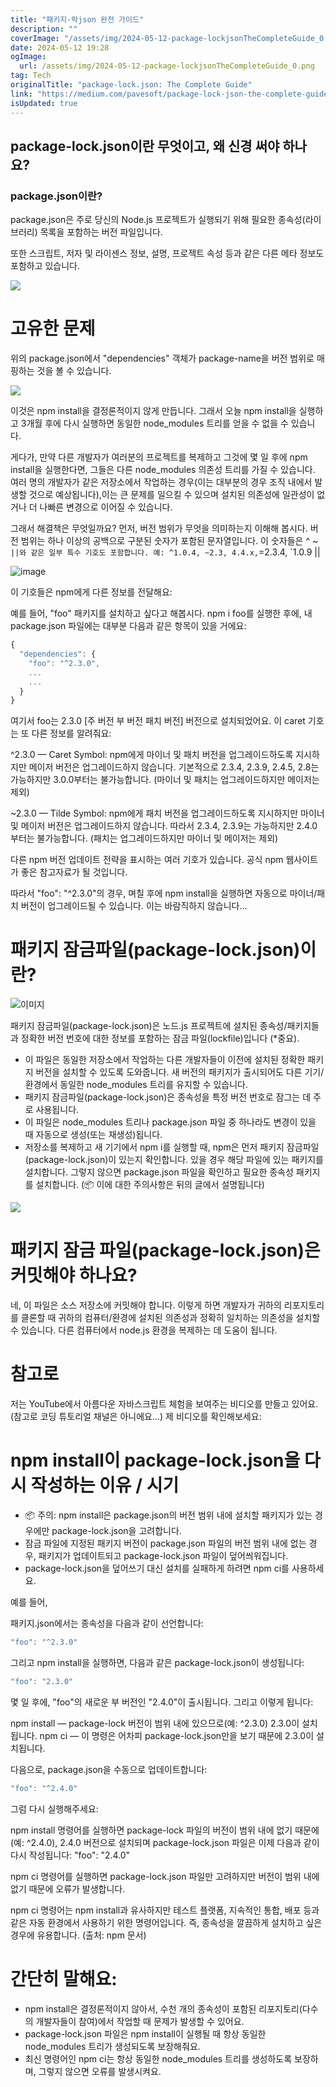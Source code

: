 ```yaml
---
title: "패키지-락json 완전 가이드"
description: ""
coverImage: "/assets/img/2024-05-12-package-lockjsonTheCompleteGuide_0.png"
date: 2024-05-12 19:28
ogImage: 
  url: /assets/img/2024-05-12-package-lockjsonTheCompleteGuide_0.png
tag: Tech
originalTitle: "package-lock.json: The Complete Guide"
link: "https://medium.com/pavesoft/package-lock-json-the-complete-guide-2ae40175ebdd"
isUpdated: true
---
```





## package-lock.json이란 무엇이고, 왜 신경 써야 하나요?

### package.json이란?

package.json은 주로 당신의 Node.js 프로젝트가 실행되기 위해 필요한 종속성(라이브러리) 목록을 포함하는 버전 파일입니다.

또한 스크립트, 저자 및 라이센스 정보, 설명, 프로젝트 속성 등과 같은 다른 메타 정보도 포함하고 있습니다.



<img src="/assets/img/2024-05-12-package-lockjsonTheCompleteGuide_0.png" />

# 고유한 문제

위의 package.json에서 "dependencies" 객체가 package-name을 버전 범위로 매핑하는 것을 볼 수 있습니다.

<img src="/assets/img/2024-05-12-package-lockjsonTheCompleteGuide_1.png" />



이것은 npm install을 결정론적이지 않게 만듭니다. 그래서 오늘 npm install을 실행하고 3개월 후에 다시 실행하면 동일한 node_modules 트리를 얻을 수 없을 수 있습니다.

게다가, 만약 다른 개발자가 여러분의 프로젝트를 복제하고 그것에 몇 일 후에 npm install을 실행한다면, 그들은 다른 node_modules 의존성 트리를 가질 수 있습니다. 여러 명의 개발자가 같은 저장소에서 작업하는 경우(이는 대부분의 경우 조직 내에서 발생할 것으로 예상됩니다),이는 큰 문제를 일으킬 수 있으며 설치된 의존성에 일관성이 없거나 더 나빠른 변경으로 이어질 수 있습니다.

그래서 해결책은 무엇일까요? 먼저, 버전 범위가 무엇을 의미하는지 이해해 봅시다. 버전 범위는 하나 이상의 공백으로 구분된 숫자가 포함된 문자열입니다. 이 숫자들은 ^ ~ ` ||와 같은 일부 특수 기호도 포함합니다. 예: ^1.0.4, ~2.3, 4.4.x, `=2.3.4, `1.0.9 ||

![image](/assets/img/2024-05-12-package-lockjsonTheCompleteGuide_2.png)



이 기호들은 npm에게 다른 정보를 전달해요:

예를 들어, "foo" 패키지를 설치하고 싶다고 해봅시다. npm i foo를 실행한 후에, 내 package.json 파일에는 대부분 다음과 같은 항목이 있을 거에요:

```js
{
  "dependencies": {
    "foo": "^2.3.0",
    ...
    ...
  }
}
```

여기서 foo는 2.3.0 [주 버전 부 버전 패치 버전] 버전으로 설치되었어요. 이 caret 기호는 또 다른 정보를 알려줘요:



^2.3.0 — Caret Symbol: npm에게 마이너 및 패치 버전을 업그레이드하도록 지시하지만 메이저 버전은 업그레이드하지 않습니다. 기본적으로 2.3.4, 2.3.9, 2.4.5, 2.8는 가능하지만 3.0.0부터는 불가능합니다. (마이너 및 패치는 업그레이드하지만 메이저는 제외)

~2.3.0 — Tilde Symbol: npm에게 패치 버전을 업그레이드하도록 지시하지만 마이너 및 메이저 버전은 업그레이드하지 않습니다. 따라서 2.3.4, 2.3.9는 가능하지만 2.4.0부터는 불가능합니다. (패치는 업그레이드하지만 마이너 및 메이저는 제외)

다른 npm 버전 업데이트 전략을 표시하는 여러 기호가 있습니다. 공식 npm 웹사이트가 좋은 참고자료가 될 것입니다.

따라서 "foo": "^2.3.0"의 경우, 며칠 후에 npm install을 실행하면 자동으로 마이너/패치 버전이 업그레이드될 수 있습니다. 이는 바람직하지 않습니다...



# 패키지 잠금파일(package-lock.json)이란?

![이미지](/assets/img/2024-05-12-package-lockjsonTheCompleteGuide_3.png)

패키지 잠금파일(package-lock.json)은 노드.js 프로젝트에 설치된 종속성/패키지들과 정확한 버전 번호에 대한 정보를 포함하는 잠금 파일(lockfile)입니다 (*중요).

- 이 파일은 동일한 저장소에서 작업하는 다른 개발자들이 이전에 설치된 정확한 패키지 버전을 설치할 수 있도록 도와줍니다. 새 버전의 패키지가 출시되어도 다른 기기/환경에서 동일한 node_modules 트리를 유지할 수 있습니다.
- 패키지 잠금파일(package-lock.json)은 종속성을 특정 버전 번호로 잠그는 데 주로 사용됩니다.
- 이 파일은 node_modules 트리나 package.json 파일 중 하나라도 변경이 있을 때 자동으로 생성(또는 재생성)됩니다.
- 저장소를 복제하고 새 기기에서 npm i를 실행할 때, npm은 먼저 패키지 잠금파일(package-lock.json)이 있는지 확인합니다. 있을 경우 해당 파일에 있는 패키지를 설치합니다. 그렇지 않으면 package.json 파일을 확인하고 필요한 종속성 패키지를 설치합니다. (📦 이에 대한 주의사항은 뒤의 글에서 설명됩니다)



<img src="/assets/img/2024-05-12-package-lockjsonTheCompleteGuide_4.png" />

# 패키지 잠금 파일(package-lock.json)은 커밋해야 하나요?

네, 이 파일은 소스 저장소에 커밋해야 합니다. 이렇게 하면 개발자가 귀하의 리포지토리를 클론할 때 귀하의 컴퓨터/환경에 설치된 의존성과 정확히 일치하는 의존성을 설치할 수 있습니다. 다른 컴퓨터에서 node.js 환경을 복제하는 데 도움이 됩니다.

# 참고로



저는 YouTube에서 아름다운 자바스크립트 체험을 보여주는 비디오를 만들고 있어요. (참고로 코딩 튜토리얼 채널은 아니에요...) 제 비디오를 확인해보세요:

# npm install이 package-lock.json을 다시 작성하는 이유 / 시기

- 📦 주의: npm install은 package.json의 버전 범위 내에 설치할 패키지가 있는 경우에만 package-lock.json을 고려합니다.
- 잠금 파일에 지정된 패키지 버전이 package.json 파일의 버전 범위 내에 없는 경우, 패키지가 업데이트되고 package-lock.json 파일이 덮어씌워집니다.
- package-lock.json을 덮어쓰기 대신 설치를 실패하게 하려면 npm ci를 사용하세요.

예를 들어,



패키지.json에서는 종속성을 다음과 같이 선언합니다:

```js
"foo": "^2.3.0"
```

그리고 npm install을 실행하면, 다음과 같은 package-lock.json이 생성됩니다:

```js
"foo": "2.3.0"
```



몇 일 후에, "foo"의 새로운 부 버전인 "2.4.0"이 출시됩니다. 그리고 이렇게 됩니다:

npm install — package-lock 버전이 범위 내에 있으므로(예: ^2.3.0) 2.3.0이 설치됩니다.
npm ci — 이 명령은 어차피 package-lock.json만을 보기 때문에 2.3.0이 설치됩니다.

다음으로, package.json을 수동으로 업데이트합니다:

```js
"foo": "^2.4.0"
```



그럼 다시 실행해주세요:

npm install 명령어를 실행하면 package-lock 파일의 버전이 범위 내에 없기 때문에 (예: ^2.4.0), 2.4.0 버전으로 설치되며 package-lock.json 파일은 이제 다음과 같이 다시 작성됩니다:
"foo": "2.4.0"

npm ci 명령어를 실행하면 package-lock.json 파일만 고려하지만 버전이 범위 내에 없기 때문에 오류가 발생합니다.

npm ci 명령어는 npm install과 유사하지만 테스트 플랫폼, 지속적인 통합, 배포 등과 같은 자동 환경에서 사용하기 위한 명령어입니다. 즉, 종속성을 깔끔하게 설치하고 싶은 경우에 유용합니다. (출처: npm 문서)



# 간단히 말해요:

- npm install은 결정론적이지 않아서, 수천 개의 종속성이 포함된 리포지토리(다수의 개발자들이 참여)에서 작업할 때 문제가 발생할 수 있어요.
- package-lock.json 파일은 npm install이 실행될 때 항상 동일한 node_modules 트리가 생성되도록 보장해줘요.
- 최신 명령어인 npm ci는 항상 동일한 node_modules 트리를 생성하도록 보장하며, 그렇지 않으면 오류를 발생시켜요.